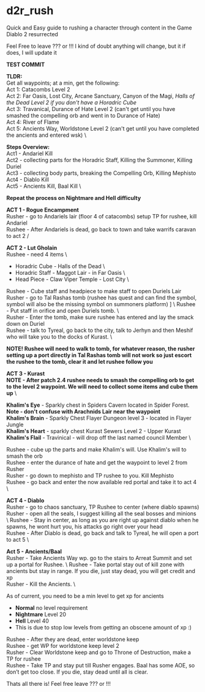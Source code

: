# d2r_rush

Quick and Easy guide to rushing a character through content in the Game Diablo 2 resurrected

Feel Free to leave ??? or !!!  I kind of doubt anything will change, but it if does, I will update it

**TEST COMMIT**


**TLDR:** \
Get all waypoints; at a min, get the following: \
Act 1: Catacombs Level 2 \
Act 2: Far Oasis, Lost City, Arcane Sanctuary, Canyon of the Magi, *Halls of the Dead Level 2 if you don't have a Horadric Cube* \
Act 3: Travanical, Durance of Hate Level 2 (can't get until you have smashed the compelling orb and went in to Durance of Hate) \
Act 4: River of Flame \
Act 5: Ancients Way, Worldstone Level 2 (can't get until you have completed the ancients and entered wsk) \


**Steps Overview:** \
Act1 - Andariel Kill \
Act2 - collecting parts for the Horadric Staff, Killing the Summoner, Killing Duriel \
Act3 - collecting body parts, breaking the Compelling Orb, Killing Mephisto \
Act4 - Diablo Kill \
Act5 - Ancients Kill, Baal Kill \

**Repeat the process on Nightmare and Hell difficulty**

**ACT 1 - Rogue Encampment** \
Rusher - go to Andariels lair (floor 4 of catacombs) setup TP for rushee, kill Andariel \
Rushee - After Andariels is dead, go back to town and take warrifs caravan to act 2 /

**ACT 2 - Lut Gholain** \
Rushee - need 4 items \
- Horadric Cube - Halls of the Dead \
- Horadric Staff -  Maggot Lair - in Far Oasis \
- Head Piece - Claw Viper Temple - Lost City \
  
Rushee - Cube staff and headpiece to make staff to open Duriels Lair \
Rusher - go to Tal Rashas tomb (rushee has quest and can find the symbol, symbol will also be the missing symbol on summoners platform) ]  \ 
 Rushee - Put staff in orifice and open Duriels tomb. \  
Rusher - Enter the tomb, make sure rushee has entered and lay the smack down on Duriel \
Rushee - talk to Tyreal, go back to the city, talk to Jerhyn and then Meshif who will take you to the docks of Kurast. \

**NOTE!  Rushee will need to walk to tomb, for whatever reason, the rusher setting up a port directly in Tal Rashas tomb **will not work**  so just escort the rushee to the tomb, clear it and let rushee follow you**

**ACT 3 - Kurast** \
**NOTE - After patch 2.4 rushee needs to smash the compelling orb to get to the level 2 waypoint.  We will need to collect some items and cube them up** \

**Khalim's Eye** - Sparkly chest in Spiders Cavern located in Spider Forest.  **Note - don't confuse with Arachnids Lair near the waypoint** \
**Khalim's Brain** - Sparkly Chest Flayer Dungeon level 3 - located in Flayer Jungle \
**Khalim's Heart** - sparkly chest Kurast Sewers Level 2 - Upper Kurast \
**Khalim's Flail** - Travinical - will drop off the last named council Member \ 

Rushee  - cube up the parts and make Khalim's will.  Use Khalim's will to smash the orb \
Rushee  - enter the durance of hate and get the waypoint to level 2 from Rusher \
Rusher  - go down to mephisto and TP rushee to you. Kill Mephisto \
Rushee - go back and enter the now available red portal and take it to act 4 \

**ACT 4 - Diablo** \
Rusher - go to chaos sanctuary, TP Rushee to center (where diablo spawns) \
Rusher - open all the seals, I suggest killing all the seal bosses and minions \ 
Rushee - Stay in center, as long as you are right up against diablo when he spawns, he wont hurt you, his attacks go right over your head \
Rushee - After Diablo is dead, go back and talk to Tyreal, he will open a port to act 5 \

**Act 5 - Ancients/Baal** \
Rusher - Take Ancients Way wp.  go to the stairs to Arreat Summit and set up a portal for Rushee. \ 
Rushee - Take portal stay out of kill zone with ancients but stay in range.  If you die, just stay dead, you will get credit and xp \
Rusher - Kill the Ancients. \

As of current, you need to be a min level to get xp for ancients
  - **Normal** no level requirement
  - **Nightmare** Level 20
  - **Hell** Level 40
  - This is due to stop low levels from getting an obscene amount of xp :)
  
Rushee - After they are dead, enter worldstone keep \
Rushee - get WP for worldstone keep level 2 \
Rusher - Clear Worldstone keep and go to Throne of Destruction, make a TP for rushee \
Rushee - Take TP and stay put till Rusher engages.  Baal has some AOE, so don’t get too close.  If you die, stay dead until all is clear.


Thats all there is!  Feel free leave ??? or !!!








